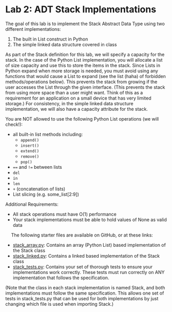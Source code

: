 # Lab 2:  ADT Stack Implementations

The goal of this lab is to implement the Stack Abstract Data Type using two different implementations:
1. The built in List construct in Python
1. The simple linked data structure covered in class   

As part of the Stack definition for this lab, we will specify a capacity
for the stack. In the case of the Python List implementation, you will
allocate a list of size capacity and use this to store the items in the
stack.  Since Lists in Python expand when more storage is needed, you
must avoid using any functions that would cause a List to expand (see
the list (haha) of forbidden methods/operations below).  This prevents
the stack from growing if the user accesses the List through the given
interface.  (This prevents the stack from using more space than a user
might want.  Think of this as a requirement for an application on a
small device that has very limited storage.)  For consistency, in the
simple linked data structure implementation, we will also have a
capacity attribute for the stack.

You are NOT allowed to use the following Python List operations (we will check!):
* all built-in list methods including:
  * `append()`
  * `insert()`
  * `extend()`
  * `remove()`
  * `pop()`
* `==` and `!=` between lists
* `del`
* `in`
* `len`
* `+` (concatenation of lists)
* List slicing (e.g. some_list[2:9])

Additional Requirements:
* All stack operations must have O(1) performance
* Your stack implementations must be able to hold values of None as valid data 

 
The following starter files are available on GitHub, or at these links:
* [stack_array.py](./stack_array.py): Contains an array (Python List)
  based implementation of the Stack class
* [stack_linked.py](./stack_linked.py): Contains a linked based
  implementation of the Stack class
* [stack_tests.py](./stack_tests.py): Contains your set of thorough
  tests to ensure your implementations work correctly.  These tests must
  run correctly on ANY implementation that follows the specification.

(Note that the class in each stack implementation is named Stack, and
both implementations must follow the same specification. This allows
one set of tests in stack_tests.py that can be used for both
implementations by just changing which file is used when importing
Stack.)
